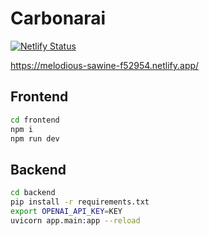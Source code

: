 # Carbonarai

[![Netlify Status](https://api.netlify.com/api/v1/badges/3e468748-681a-4f13-b9bd-c59f460675c5/deploy-status)](https://app.netlify.com/sites/melodious-sawine-f52954/deploys)

https://melodious-sawine-f52954.netlify.app/

## Frontend

```bash
cd frontend
npm i
npm run dev
```

## Backend

```bash
cd backend
pip install -r requirements.txt
export OPENAI_API_KEY=KEY
uvicorn app.main:app --reload
```
